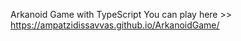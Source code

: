 Arkanoid Game with TypeScript
You can play here >>
https://ampatzidissavvas.github.io/ArkanoidGame/

